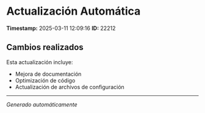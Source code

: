 # Actualización Automática

**Timestamp:** 2025-03-11 12:09:16
**ID:** 22212

## Cambios realizados

Esta actualización incluye:
- Mejora de documentación
- Optimización de código
- Actualización de archivos de configuración

---
*Generado automáticamente*
